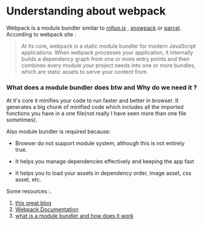 # Understanding about webpack

Webpack is a module bundler similar to [rollup.js](rollupjs.org/guide/en) , [snowpack](https://www.snowpack.dev/) or [parcel](https://parceljs.org/).
According to webpack site :

> At its core, webpack is a static module bundler for modern JavaScript applications. When webpack processes your application, it internally builds a dependency graph from one or more entry points and then combines every module your project needs into one or more bundles, which are static assets to serve your content from.

### What does a module bundler does btw and Why do we need it ?

At it's core it minifies your code to run faster and better in browser. It
generates a big chunk of minified code which includes all the imported
functions you have in a one file(not really I have seen more than one file
sometimes).

Also module bundler is required because:

-   Browser do not support module system, although this is not entirely true.

-   It helps you manage dependencies effectively and keeping the app fast

-   It helps you to load your assets in dependency order, image asset, css asset, etc.

Some resources :.

1. [this great blog](https://dev.to/alexeagleson/understanding-the-modern-web-stack-webpack-part-1-2mn1)
2. [Webpack Documentation](https://webpack.js.org/concepts/)
3. [what is a module bundler and how does it work](https://lihautan.com/what-is-module-bundler-and-how-does-it-work/)
